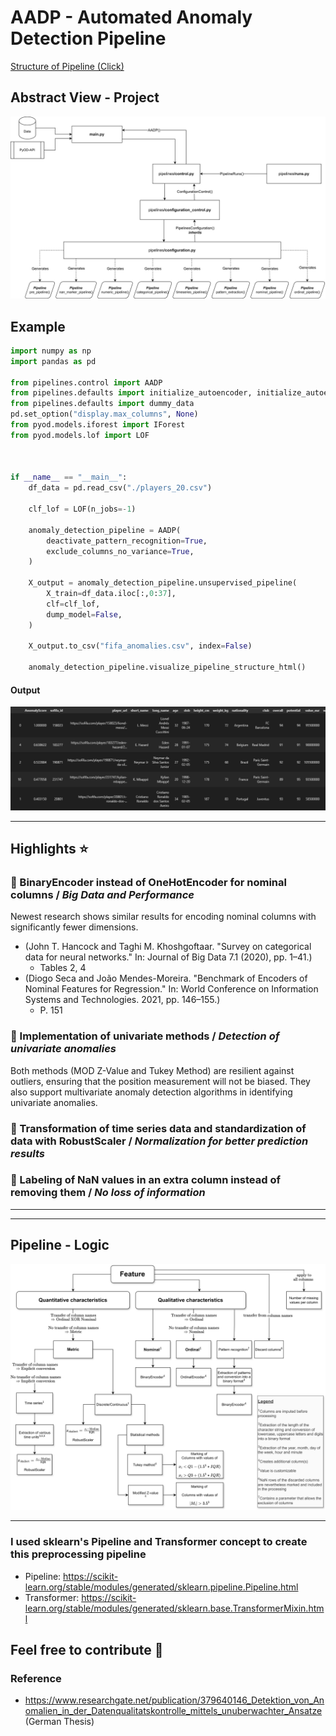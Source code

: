 # AADP - Automated Anomaly Detection Pipeline
<a href="https://html-preview.github.io/?url=https://github.com/JAdelhelm/Automated-Anomaly-Detection-Preprocessing-Pipeline/blob/main/visualization/PipelineDQ.html" target="_blank">Structure of Pipeline (Click)</a>
## Abstract View - Project
![alt text](./images/project.png)

## Example 


```python
import numpy as np
import pandas as pd

from pipelines.control import AADP
from pipelines.defaults import initialize_autoencoder, initialize_autoencoder_modified
from pipelines.defaults import dummy_data
pd.set_option("display.max_columns", None)
from pyod.models.iforest import IForest
from pyod.models.lof import LOF



if __name__ == "__main__":
    df_data = pd.read_csv("./players_20.csv")

    clf_lof = LOF(n_jobs=-1)

    anomaly_detection_pipeline = AADP(
        deactivate_pattern_recognition=True,
        exclude_columns_no_variance=True,
    )

    X_output = anomaly_detection_pipeline.unsupervised_pipeline(
        X_train=df_data.iloc[:,0:37],
        clf=clf_lof,
        dump_model=False,
    )

    X_output.to_csv("fifa_anomalies.csv", index=False)

    anomaly_detection_pipeline.visualize_pipeline_structure_html()
```
#### **Output**
![alt text](./images/example.png)

---


## Highlights ⭐

### 📌 BinaryEncoder instead of OneHotEncoder for nominal columns / *Big Data and Performance*
   Newest research shows similar results for encoding nominal columns with significantly fewer dimensions.
   - (John T. Hancock and Taghi M. Khoshgoftaar. "Survey on categorical data for neural networks." In: Journal of Big Data 7.1 (2020), pp. 1–41.)
       - Tables 2, 4
   - (Diogo Seca and João Mendes-Moreira. "Benchmark of Encoders of Nominal Features for Regression." In: World Conference on Information Systems and Technologies. 2021, pp. 146–155.)
       - P. 151


### 📌 Implementation of univariate methods / *Detection of univariate anomalies*
   Both methods (MOD Z-Value and Tukey Method) are resilient against outliers, ensuring that the position measurement will not be biased. They also support multivariate anomaly detection algorithms in identifying univariate anomalies.

### 📌 Transformation of time series data and standardization of data with RobustScaler / *Normalization for better prediction results*

### 📌 Labeling of NaN values in an extra column instead of removing them / *No loss of information*

---



---

## Pipeline - Logic
![alt text](./images/decision_rules.png)



---

### I used sklearn's Pipeline and Transformer concept to create this preprocessing pipeline
- Pipeline: https://scikit-learn.org/stable/modules/generated/sklearn.pipeline.Pipeline.html
- Transformer: https://scikit-learn.org/stable/modules/generated/sklearn.base.TransformerMixin.html

## Feel free to contribute 🙂

### Reference
- https://www.researchgate.net/publication/379640146_Detektion_von_Anomalien_in_der_Datenqualitatskontrolle_mittels_unuberwachter_Ansatze (German Thesis)
